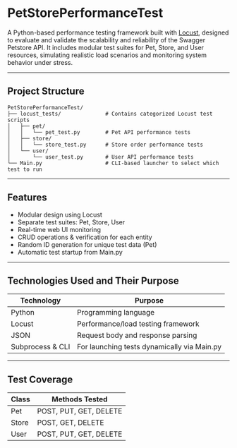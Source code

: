 # PetStorePerformanceTest

A Python-based performance testing framework built with [Locust](https://locust.io), designed to evaluate and validate the scalability and reliability of the Swagger Petstore API. It includes modular test suites for Pet, Store, and User resources, simulating realistic load scenarios and monitoring system behavior under stress.

---

## Project Structure

```
PetStorePerformanceTest/
├── locust_tests/              # Contains categorized Locust test scripts
│   ├── pet/
│   │   └── pet_test.py        # Pet API performance tests
│   ├── store/
│   │   └── store_test.py      # Store order performance tests
│   └── user/
│       └── user_test.py       # User API performance tests
└── Main.py                    # CLI-based launcher to select which test to run
```

---

## Features

- Modular design using Locust
- Separate test suites: Pet, Store, User
- Real-time web UI monitoring
- CRUD operations & verification for each entity
- Random ID generation for unique test data (Pet)
- Automatic test startup from Main.py

---

## Technologies Used and Their Purpose

| Technology | Purpose |
|-----------|---------|
| Python    | Programming language |
| Locust    | Performance/load testing framework |
| JSON      | Request body and response parsing |
| Subprocess & CLI | For launching tests dynamically via Main.py |

---

## Test Coverage

| Class | Methods Tested           |
|-------|--------------------------|
| Pet   | POST, PUT, GET, DELETE   |
| Store | POST, GET, DELETE        |
| User  | POST, PUT, GET, DELETE   |


